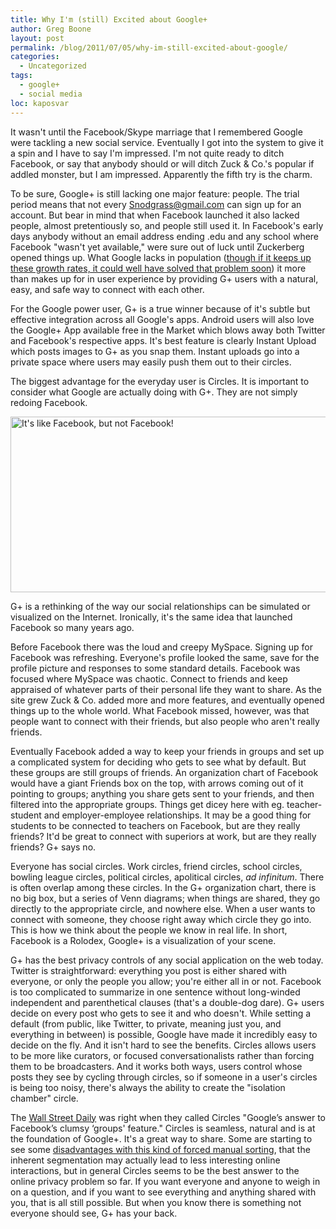 ```yaml
---
title: Why I'm (still) Excited about Google+
author: Greg Boone
layout: post
permalink: /blog/2011/07/05/why-im-still-excited-about-google/
categories:
  - Uncategorized
tags:
  - google+
  - social media
loc: kaposvar
---
```

It wasn't until the Facebook/Skype marriage that I remembered Google were tackling a new social service. Eventually I got into the system to give it a spin and I have to say I'm impressed. I'm not quite ready to ditch Facebook, or say that anybody should or will ditch Zuck & Co.'s popular if addled monster, but I am impressed. Apparently the fifth try is the charm.

To be sure, Google+ is still lacking one major feature: people. The trial period means that not every Snodgrass@gmail.com can sign up for an account. But bear in mind that when Facebook launched it also lacked people, almost pretentiously so, and people still used it. In Facebook's early days anybody without an email address ending .edu and any school where Facebook "wasn't yet available," were sure out of luck until Zuckerberg opened things up. What Google lacks in population (<a title="Google+ Hits 10 Million Users" href="http://www.theatlanticwire.com/technology/2011/07/google-hits-10-million-users-should-facebook-freak-out/39854/" target="_blank">though if it keeps up these growth rates, it could well have solved that problem soon</a>) it more than makes up for in user experience by providing G+ users with a natural, easy, and safe way to connect with each other.

For the Google power user, G+ is a true winner because of it's subtle but effective integration across all Google's apps. Android users will also love the Google+ App available free in the Market which blows away both Twitter and Facebook's respective apps. It's best feature is clearly Instant Upload which posts images to G+ as you snap them. Instant uploads go into a private space where users may easily push them out to their circles.

The biggest advantage for the everyday user is Circles. It is important to consider what Google are actually doing with G+. They are not simply redoing Facebook.

[<img title="xkcd: Google+" src="http://imgs.xkcd.com/comics/googleplus.png" alt="It's like Facebook, but not Facebook!" width="535" height="281" />][1]

G+ is a rethinking of the way our social relationships can be simulated or visualized on the Internet. Ironically, it's the same idea that launched Facebook so many years ago.

Before Facebook there was the loud and creepy MySpace. Signing up for Facebook was refreshing. Everyone's profile looked the same, save for the profile picture and responses to some standard details. Facebook was focused where MySpace was chaotic. Connect to friends and keep appraised of whatever parts of their personal life they want to share. As the site grew Zuck & Co. added more and more features, and eventually opened things up to the whole world.
What Facebook missed, however, was that people want to connect with their friends, but also people who aren't really friends.

Eventually Facebook added a way to keep your friends in groups and set up a complicated system for deciding who gets to see what by default. But these groups are still groups of friends. An organization chart of Facebook would have a giant Friends box on the top, with arrows coming out of it pointing to groups; anything you share gets sent to your friends, and then filtered into the appropriate groups. Things get dicey here with eg. teacher-student and employer-employee relationships. It may be a good thing for students to be connected to teachers on Facebook, but are they really friends? It'd be great to connect with superiors at work, but are they really friends? G+ says no.

Everyone has social circles. Work circles, friend circles, school circles, bowling league circles, political circles, apolitical circles, *ad infinitum*. There is often overlap among these circles. In the G+ organization chart, there is no big box, but a series of Venn diagrams; when things are shared, they go directly to the appropriate circle, and nowhere else. When a user wants to connect with someone, they choose right away which circle they go into. This is how we think about the people we know in real life. In short, Facebook is a Rolodex, Google+ is a visualization of your scene.

G+ has the best privacy controls of any social application on the web today. Twitter is straightforward: everything you post is either shared with everyone, or only the people you allow; you're either all in or not. Facebook is too complicated to summarize in one sentence without long-winded independent and parenthetical clauses (that's a double-dog dare). G+ users decide on every post who gets to see it and who doesn't. While setting a default (from public, like Twitter, to private, meaning just you, and everything in between) is possible, Google have made it incredibly easy to decide on the fly. And it isn't hard to see the benefits. Circles allows users to be more like curators, or focused conversationalists rather than forcing them to be broadcasters. And it works both ways, users control whose posts they see by cycling through circles, so if someone in a user's circles is being too noisy, there's always the ability to create the "isolation chamber" circle.

The [Wall Street Daily][2] was right when they called Circles "Google’s answer to Facebook’s clumsy &#8216;groups' feature." Circles is seamless, natural and is at the foundation of Google+. It's a great way to share. Some are starting to see some [disadvantages with this kind of forced manual sorting][3], that the inherent segmentation may actually lead to less interesting online interactions, but in general Circles seems to be the best answer to the online privacy problem so far. If you want everyone and anyone to weigh in on a question, and if you want to see everything and anything shared with you, that is all still possible. But when you know there is something not everyone should see, G+ has your back.

 [1]: http://xkcd.com/918/
 [2]: http://www.wallstreetdaily.com/2011/07/13/facebooks-google-plus-social-networking/ "Facebook's Big Wake-Up Call"
 [3]: http://www.economist.com/blogs/babbage/2011/07/googles-new-social-network?fsrc=scn/tw/te/bl/circlesandthetradeoff "Google's new social network: Circles and the Efficiency/Serendipity Trade Off"
